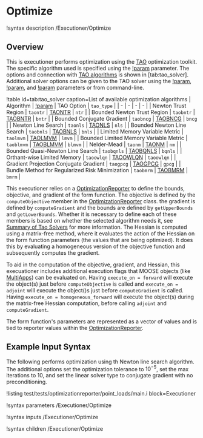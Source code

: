 # Optimize

!syntax description /Executioner/Optimize

## Overview

This is executioner performs optimization using the [TAO](https://petsc.org/release/docs/manual/tao/) optimization toolkit. The specific algorithm used is specified using the [!param](/Executioner/Optimize/tao_solver) parameter. The options and connection with [TAO algorithms](https://petsc.org/release/docs/manual/tao/#sec-tao-solvers) is shown in [tab:tao_solver]. Additional solver options can be given to the TAO solver using the [!param](/Executioner/Optimize/petsc_options), [!param](/Executioner/Optimize/petsc_options_iname), and [!param](/Executioner/Optimize/petsc_options_value) parameters or from command-line.

!table id=tab:tao_solver caption=List of available optimization algorithms
| Algorithm | [!param](/Executioner/Optimize/tao_solver) | TAO Option | `tao_type` |
| - | - | - | - |
| Newton Trust Region | `taontr` | [TAONTR](https://petsc.org/release/docs/manualpages/Tao/TAONTR/) | `ntr` |
| Bounded Newton Trust Region | `taobntr` | [TAOBNTR](https://petsc.org/release/docs/manualpages/Tao/TAOBNTR/) | `bntr` |
| Bounded Conjugate Gradient | `taobncg` | [TAOBNCG](https://petsc.org/release/docs/manualpages/Tao/TAOBNCG/) | `bncg` |
| Newton Line Search | `taonls` | [TAONLS](https://petsc.org/release/docs/manualpages/Tao/TAONLS/) | `nls` |
| Bounded Newton Line Search | `taobnls` | [TAOBNLS](https://petsc.org/release/docs/manualpages/Tao/TAOBNLS/) | `bnls` |
| Limited Memory Variable Metric | `taolmvm` | [TAOLMVM](https://petsc.org/release/docs/manualpages/Tao/TAOLMVM/) | `lmvm` |
| Bounded Limited Memory Variable Metric | `taoblmvm` | [TAOBLMVM](https://petsc.org/release/docs/manualpages/Tao/TAOBLMVM/) | `blmvm` |
| Nelder-Mead | `taonm` | [TAONM](https://petsc.org/release/docs/manualpages/Tao/TAONM/) | `nm` |
| Bounded Quasi-Newton Line Search | `taobqnls` | [TAOBQNLS](https://petsc.org/release/docs/manualpages/Tao/TAOBQNLS/) | `bqnls` |
| Orthant-wise Limited Memory | `taoowlqn` | [TAOOWLQN](https://petsc.org/release/docs/manualpages/Tao/TAOOWLQN/) | `taoowlqn` |
| Gradient Projection Conjugate Gradient | `taogpcg` | [TAOGPCG](https://petsc.org/release/docs/manualpages/Tao/TAOGPCG/) | `gpcg` |
| Bundle Method for Regularized Risk Minimization | `taobmrm` | [TAOBMRM](https://petsc.org/release/docs/manualpages/Tao/TAOBMRM/) | `bmrm` |

This executioner relies on a [OptimizationReporter](OptimizationReporter/index.md) to define the bounds, objective, and gradient of the form function. The objective is defined by the `computeObjective` member in the [OptimizationReporter](OptimizationReporter.h) class. the gradient is defined by `computeGradient` and the bounds are defined by `getUpperBounds` and `getLowerBounds`. Whether it is necessary to define each of these members is based on whether the selected algorithm needs it, see [Summary of Tao Solvers](https://petsc.org/release/overview/tao_solve_table/) for more information. The Hessian is computed using a matrix-free method, where it evaluates the action of the Hessian on the form function parameters (the values that are being optimized). It does this by evaluating a homogeneous version of the objective function and subsequently computes the gradient.

To aid in the computation of the objective, gradient, and Hessian, this execuationer includes additional execution flags that MOOSE objects (like [MultiApps](MultiApps/index.md)) can be evaluated on. Having `execute_on = forward` will execute the object(s) just before `computeObjective` is called and `execute_on = adjoint` will execute the object()s just before `computeGradient` is called.  Having `execute_on = homogeneous_forward` will execute the object(s) during the matrix-free Hessian computation, before calling `adjoint` and `computeGradient`.

The form function's parameters are represented as a vector of values and is tied to reporter values within the [OptimizationReporter](OptimizationReporter/index.md).

## Example Input Syntax

The following performs optimization using th Newton line search algorithm. The additional options set the optimization tolerance to $10^{-5}$, set the max iterations to 10, and set the linear solver type to conjugate gradient with no preconditioning.

!listing test/tests/optimizationreporter/point_loads/main.i
         block=Executioner

!syntax parameters /Executioner/Optimize

!syntax inputs /Executioner/Optimize

!syntax children /Executioner/Optimize
